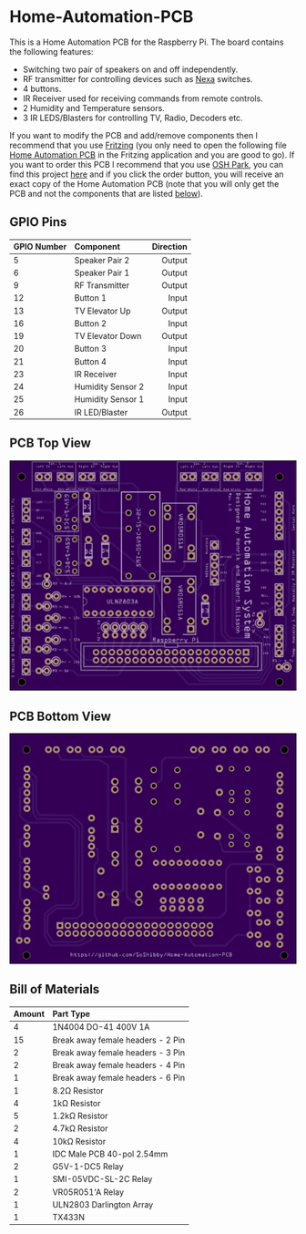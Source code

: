 ﻿# Home-Automation-PCB
This is a Home Automation PCB for the Raspberry Pi. The board contains the following features:
- Switching two pair of speakers on and off independently.
- RF transmitter for controlling devices such as [Nexa](http://www.nexa.se/LGDR3500.htm) switches.
- 4 buttons.
- IR Receiver used for receiving commands from remote controls.
- 2 Humidity and Temperature sensors.
- 3 IR LEDS/Blasters for controlling TV, Radio, Decoders etc.

If you want to modify the PCB and add/remove components then I recommend that you use [Fritzing](http://fritzing.org) 
(you only need to open the following file [Home Automation PCB](https://github.com/SoShibby/Home-Automation-PCB/blob/master/fritzing/Home-Automation-PCB.fzz) in the Fritzing application and you are good to go).
If you want to order this PCB I recommend that you use [OSH Park](https://oshpark.com), you can find this project [here](https://oshpark.com/shared_projects/Q0L6N2mS)
and if you click the order button, you will receive an exact copy of the Home Automation PCB (note that you will only get
the PCB and not the components that are listed [below](https://github.com/SoShibby/Home-Automation-PCB#bill-of-materials)).

GPIO Pins
---------
| GPIO Number | Component         | Direction |
| :---------- | :---------------  | --------: |
| 5           | Speaker Pair 2    | Output    |
| 6           | Speaker Pair 1    | Output    |
| 9           | RF Transmitter    | Output    |
| 12          | Button 1          | Input     |
| 13          | TV Elevator Up    | Output    |
| 16          | Button 2          | Input     |
| 19          | TV Elevator Down  | Output    |
| 20          | Button 3          | Input     |
| 21          | Button 4          | Input     |
| 23          | IR Receiver       | Input     |
| 24          | Humidity Sensor 2 | Input     |
| 25          | Humidity Sensor 1 | Input     |
| 26          | IR LED/Blaster    | Output    |

PCB Top View 
------------
![PCB Top View](https://github.com/SoShibby/Home-Automation-PCB/blob/master/images/PCB-Top-View.png)

PCB Bottom View 
---------------
![PCB Bottom View](https://github.com/SoShibby/Home-Automation-PCB/blob/master/images/PCB-Bottom-View.png)

Bill of Materials
-----------------
| Amount | Part Type                         |
| :----- | :-------------------------------- |
| 4      | 1N4004 DO-41 400V 1A              |
| 15     | Break away female headers - 2 Pin |
| 2      | Break away female headers - 3 Pin |
| 2      | Break away female headers - 4 Pin |
| 1      | Break away female headers - 6 Pin |
| 1      | 8.2Ω Resistor                     |
| 4      | 1kΩ Resistor                      |
| 5      | 1.2kΩ Resistor                    |
| 2      | 4.7kΩ Resistor                    |
| 4      | 10kΩ Resistor                     |
| 1      | IDC Male PCB 40-pol 2.54mm        |
| 2      | G5V-1-DC5 Relay                   |
| 1      | SMI-05VDC-SL-2C Relay             |
| 2      | VR05R051'A Relay                  |
| 1      | ULN2803 Darlington Array          |
| 1      | TX433N                            |